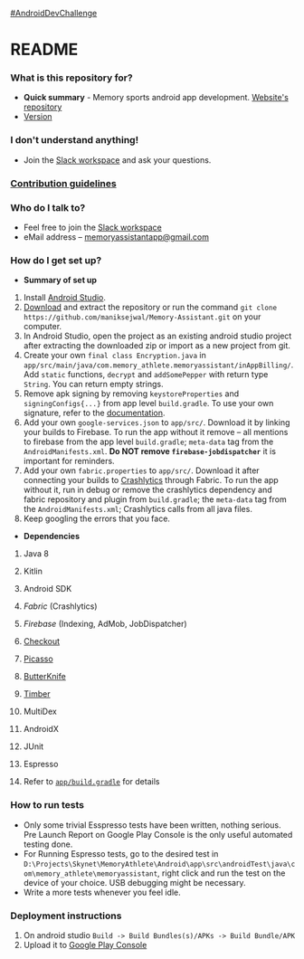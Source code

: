[#AndroidDevChallenge](https://github.com/maniksejwal/Memory-Assistant/blob/master/AndroidDevChallenge)
# README

### What is this repository for?
* **Quick summary** - Memory sports android app development. [Website's repository](https://github.com/sharadv245/Memory-Assistant)
* [Version](https://github.com/maniksejwal/Memory-Assistant/blob/master/app/build.gradle)

### I don't understand anything!
* Join the [Slack workspace](https://join.slack.com/t/memory-athlete-skynet/shared_invite/enQtNDU4Njk5MTQ4NzEwLTQ4YWRhMTRkMmY0ZjllMWJmOTJkYmI3MjY3M2Q1Y2M4MGNkNmU3OGM0ZWE0MTRiZWRlZGRlN2I0NDcxMGRmN2U) and ask your questions.

### [Contribution guidelines](https://github.com/maniksejwal/Memory-Assistant/blob/master/CONTRIBUTING.md)

### Who do I talk to?
* Feel free to join the [Slack workspace](https://join.slack.com/t/memory-athlete-skynet/shared_invite/enQtNDU4Njk5MTQ4NzEwLTQ4YWRhMTRkMmY0ZjllMWJmOTJkYmI3MjY3M2Q1Y2M4MGNkNmU3OGM0ZWE0MTRiZWRlZGRlN2I0NDcxMGRmN2U)
* eMail address – memoryassistantapp@gmail.com

### How do I get set up?
* **Summary of set up**
1. Install [Android Studio](https://developer.android.com/studio). 
2. [Download](https://github.com/maniksejwal/Memory-Assistant/archive/master.zip) and extract the repository or run the command `git clone https://github.com/maniksejwal/Memory-Assistant.git` on your computer.
3. In Android Studio, open the project as an existing android studio project after extracting the downloaded zip or import as a new project from git.
4. Create your own `final class Encryption.java` in `app/src/main/java/com.memory_athlete.memoryassistant/inAppBilling/`. Add `static` functions, `decrypt` and `addSomePepper` with return type `String`. You can return empty strings. 
5. Remove apk signing by removing `keystoreProperties` and `signingConfigs{...}` from app level `build.gradle`. To use your own signature, refer to the [documentation](https://developer.android.com/studio/publish/app-signing).
6. Add your own `google-services.json` to `app/src/`. Download it by linking your builds to Firebase. To run the app without it remove – all mentions to firebase from the app level `build.gradle`; `meta-data` tag from the `AndroidManifests.xml`. **Do NOT remove `firebase-jobdispatcher`** it is important for reminders.
7. Add your own `fabric.properties` to `app/src/`. Download it after connecting your builds to [Crashlytics](https://console.firebase.google.com/project/_/crashlytics) through Fabric. To run the app without it, run in debug or remove the crashlytics dependency and fabric repository and plugin from `build.gradle`; the `meta-data` tag from the `AndroidManifests.xml`; Crashlytics calls from all java files. 
8. Keep googling the errors that you face.

* **Dependencies**
1. Java 8
2. Kitlin
3. Android SDK
4. *Fabric* (Crashlytics)
5. *Firebase* (Indexing, AdMob, JobDispatcher) 
6. [Checkout](https://github.com/serso/android-checkout) 
7. [Picasso](https://github.com/square/picasso)
8. [ButterKnife](http://jakewharton.github.io/butterknife/)
9. [Timber](https://github.com/JakeWharton/timber)
10. MultiDex
11. AndroidX
12. JUnit
13. Espresso

14.  Refer to [`app/build.gradle`](https://github.com/maniksejwal/Memory-Assistant/blob/master/app/build.gradle) for details

### How to run tests
* Only some trivial Esspresso tests have been written, nothing serious. Pre Launch Report on Google Play Console is the only useful automated testing done. 
* For Running Espresso tests, go to the desired test in `D:\Projects\Skynet\MemoryAthlete\Android\app\src\androidTest\java\com\memory_athlete\memoryassistant`, right click and run the test on the device of your choice. USB debugging might be necessary.
* Write a more tests whenever you feel idle.

### Deployment instructions
1. On android studio `Build -> Build Bundles(s)/APKs -> Build Bundle/APK`
2. Upload it to [Google Play Console](https://play.google.com/apps/publish/)
